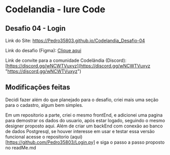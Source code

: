 # Codelandia - Iure Code
## Desafio 04 - Login

Link do Site: https://Pedro35803.github.io/Codelandia_Desafio-04

Link do desafio (Figma): [Clique aqui](https://www.figma.com/file/Yb9IBH56g7T1hdIyZ3BMNO/Desafios---Codel%C3%A2ndia?node-id=4261%3A2)

Link de convite para a comunidade Codelândia (Discord): [https://discord.gg/wNCWTVuxyz](https://discord.gg/wNCWTVuxyz "https://discord.gg/wNCWTVuxyz")

## Modificações feitas

Decidi fazer além do que planejado para o desafio, criei mais uma seção para o cadastro, algum bem simples.

Em um repositorio a parte, criei o mesmo frontEnd, e adicionei uma pagina para demostrar os dados do usuario, após estar logado, seguindo o mesmo designer proposto aqui. Além de criar um backEnd com conexão ao banco de dados Postgresql, se houver interesse em usar e testar essa versão funcional acesse o repositorio (aqui)[https://github.com/Pedro35803/Login.py] e siga o passo a passo proposto no readMe.md
